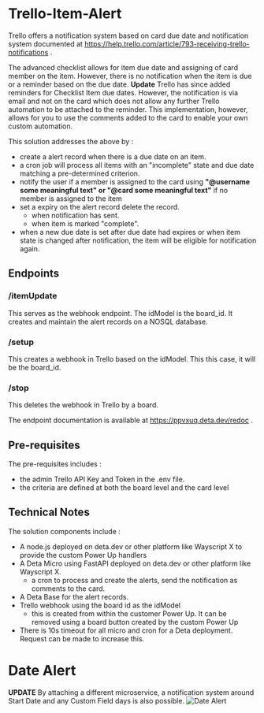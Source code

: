 # Trello-Item-Alert

Trello offers a notification system based on card due date and notification system documented at https://help.trello.com/article/793-receiving-trello-notifications .

The advanced checklist allows for item due date and assigning of card member on the item. However, there is no notification when the item is due or a reminder based on the due date.
**Update** Trello has since added reminders for Checklist Item due dates. However, the notification is via email and not on the card which does not allow any further Trello automation to be attached to the reminder. This implementation, however, allows for you to use the comments added to the card to enable your own custom automation.

This solution addresses the above by :

- create a alert record when there is a due date on an item.
- a cron job will process all items with an "incomplete" state and due date matching a pre-determined criterion.
- notify the user if a member is assigned to the card using **"@username some meaningful text" or "@card some meaningful text"** if no member is assigned to the item
- set a expiry on the alert record delete the record.
  - when notification has sent.
  - when item is marked "complete".
- when a new due date is set after due date had expires or when item state is changed after notification, the item will be eligible for notification again.

## Endpoints

### /itemUpdate

This serves as the webhook endpoint. The idModel is the board_id. It creates and maintain the alert records on a NOSQL database.

### /setup

This creates a webhook in Trello based on the idModel. This this case, it will be the board_id.

### /stop

This deletes the webhook in Trello by a board.

The endpoint documentation is available at https://ppvxuq.deta.dev/redoc .

## Pre-requisites

The pre-requisites includes :
- the admin Trello API Key and Token in the .env file.
- the criteria are defined at both the board level and the card level

## Technical Notes

The solution components include :

- A node.js deployed on deta.dev or other platform like Wayscript X to provide the custom Power Up handlers 
- A Deta Micro using FastAPI deployed on deta.dev or other platform like Wayscript X.
  - a cron to process and create the alerts, send the notification as comments to the card.
- A Deta Base for the alert records.
- Trello webhook using the board id as the idModel
  - this is created from within the customer Power Up. It can be removed using a board button created by the custom Power Up
- There is 10s timeout for all micro and cron for a Deta deployment. Request can be made to increase this.

# Date Alert
**UPDATE**
By attaching a different microservice, a notification system around Start Date and any Custom Field days is also possible.
![Date Alert](https://user-images.githubusercontent.com/396180/202846385-2726d777-400b-4e39-b8c7-e20be2751518.jpg)


